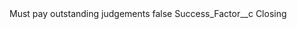 <?xml version="1.0" encoding="UTF-8"?>
<CustomMetadata xmlns="http://soap.sforce.com/2006/04/metadata" xmlns:xsi="http://www.w3.org/2001/XMLSchema-instance" xmlns:xsd="http://www.w3.org/2001/XMLSchema">
    <label>Must pay outstanding judgements</label>
    <protected>false</protected>
    <values>
        <field>Success_Factor__c</field>
        <value xsi:type="xsd:string">Closing</value>
    </values>
</CustomMetadata>
